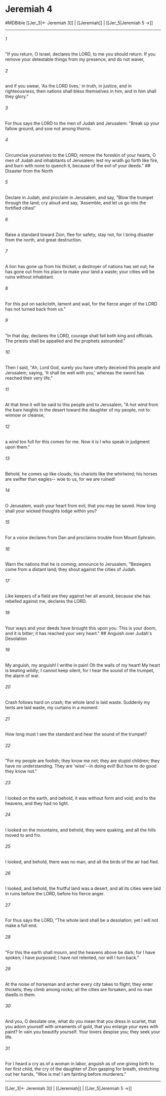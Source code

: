 # Jeremiah 4
#MDBible
[[Jer_3|← Jeremiah 3]] | [[Jeremiah]] | [[Jer_5|Jeremiah 5 →]]

***

###### 1 
"If you return, O Israel, declares the LORD, to me you should return. If you remove your detestable things from my presence, and do not waver, 

###### 2 
and if you swear, 'As the LORD lives,' in truth, in justice, and in righteousness, then nations shall bless themselves in him, and in him shall they glory." 

###### 3 
For thus says the LORD to the men of Judah and Jerusalem: "Break up your fallow ground, and sow not among thorns. 

###### 4 
Circumcise yourselves to the LORD; remove the foreskin of your hearts, O men of Judah and inhabitants of Jerusalem; lest my wrath go forth like fire, and burn with none to quench it, because of the evil of your deeds." ## Disaster from the North 

###### 5 
Declare in Judah, and proclaim in Jerusalem, and say, "Blow the trumpet through the land; cry aloud and say, 'Assemble, and let us go into the fortified cities!' 

###### 6 
Raise a standard toward Zion, flee for safety, stay not, for I bring disaster from the north, and great destruction. 

###### 7 
A lion has gone up from his thicket, a destroyer of nations has set out; he has gone out from his place to make your land a waste; your cities will be ruins without inhabitant. 

###### 8 
For this put on sackcloth, lament and wail, for the fierce anger of the LORD has not turned back from us." 

###### 9 
"In that day, declares the LORD, courage shall fail both king and officials. The priests shall be appalled and the prophets astounded." 

###### 10 
Then I said, "Ah, Lord God, surely you have utterly deceived this people and Jerusalem, saying, 'It shall be well with you,' whereas the sword has reached their very life." 

###### 11 
At that time it will be said to this people and to Jerusalem, "A hot wind from the bare heights in the desert toward the daughter of my people, not to winnow or cleanse, 

###### 12 
a wind too full for this comes for me. Now it is I who speak in judgment upon them." 

###### 13 
Behold, he comes up like clouds; his chariots like the whirlwind; his horses are swifter than eagles-- woe to us, for we are ruined! 

###### 14 
O Jerusalem, wash your heart from evil, that you may be saved. How long shall your wicked thoughts lodge within you? 

###### 15 
For a voice declares from Dan and proclaims trouble from Mount Ephraim. 

###### 16 
Warn the nations that he is coming; announce to Jerusalem, "Besiegers come from a distant land; they shout against the cities of Judah. 

###### 17 
Like keepers of a field are they against her all around, because she has rebelled against me, declares the LORD. 

###### 18 
Your ways and your deeds have brought this upon you. This is your doom, and it is bitter; it has reached your very heart." ## Anguish over Judah's Desolation 

###### 19 
My anguish, my anguish! I writhe in pain! Oh the walls of my heart! My heart is beating wildly; I cannot keep silent, for I hear the sound of the trumpet, the alarm of war. 

###### 20 
Crash follows hard on crash; the whole land is laid waste. Suddenly my tents are laid waste, my curtains in a moment. 

###### 21 
How long must I see the standard and hear the sound of the trumpet? 

###### 22 
"For my people are foolish; they know me not; they are stupid children; they have no understanding. They are 'wise'--in doing evil! But how to do good they know not." 

###### 23 
I looked on the earth, and behold, it was without form and void; and to the heavens, and they had no light. 

###### 24 
I looked on the mountains, and behold, they were quaking, and all the hills moved to and fro. 

###### 25 
I looked, and behold, there was no man, and all the birds of the air had fled. 

###### 26 
I looked, and behold, the fruitful land was a desert, and all its cities were laid in ruins before the LORD, before his fierce anger. 

###### 27 
For thus says the LORD, "The whole land shall be a desolation; yet I will not make a full end. 

###### 28 
"For this the earth shall mourn, and the heavens above be dark; for I have spoken; I have purposed; I have not relented, nor will I turn back." 

###### 29 
At the noise of horseman and archer every city takes to flight; they enter thickets; they climb among rocks; all the cities are forsaken, and no man dwells in them. 

###### 30 
And you, O desolate one, what do you mean that you dress in scarlet, that you adorn yourself with ornaments of gold, that you enlarge your eyes with paint? In vain you beautify yourself. Your lovers despise you; they seek your life. 

###### 31 
For I heard a cry as of a woman in labor, anguish as of one giving birth to her first child, the cry of the daughter of Zion gasping for breath, stretching out her hands, "Woe is me! I am fainting before murderers." 

***

[[Jer_3|← Jeremiah 3]] | [[Jeremiah]] | [[Jer_5|Jeremiah 5 →]]

